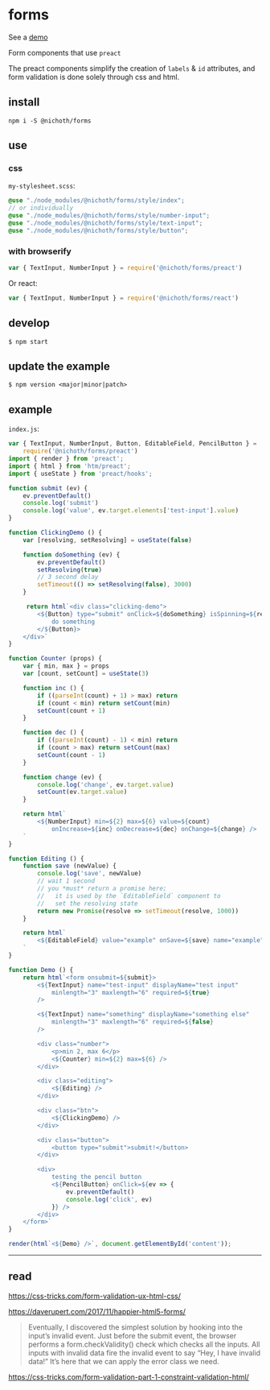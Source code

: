 # forms
See a [demo](https://nichoth.github.io/forms/)

Form components that use `preact`

The preact components simplify the creation of `labels` & `id` attributes, and
form validation is done solely through css and html.

## install

```
npm i -S @nichoth/forms
```

## use

### css
`my-stylesheet.scss`:
```scss
@use "./node_modules/@nichoth/forms/style/index";
// or individually
@use "./node_modules/@nichoth/forms/style/number-input";
@use "./node_modules/@nichoth/forms/style/text-input";
@use "./node_modules/@nichoth/forms/style/button";
```

### with browserify
```js
var { TextInput, NumberInput } = require('@nichoth/forms/preact')
```

Or react:
```js
var { TextInput, NumberInput } = require('@nichoth/forms/react')
```

## develop
```
$ npm start
```

## update the example 
```
$ npm version <major|minor|patch>
```

## example

`index.js`:
```js
var { TextInput, NumberInput, Button, EditableField, PencilButton } =
    require('@nichoth/forms/preact')
import { render } from 'preact';
import { html } from 'htm/preact';
import { useState } from 'preact/hooks';

function submit (ev) {
    ev.preventDefault()
    console.log('submit')
    console.log('value', ev.target.elements['test-input'].value)
}

function ClickingDemo () {
    var [resolving, setResolving] = useState(false)

    function doSomething (ev) {
        ev.preventDefault()
        setResolving(true)
        // 3 second delay
        setTimeout(() => setResolving(false), 3000)
    }

     return html`<div class="clicking-demo">
        <${Button} type="submit" onClick=${doSomething} isSpinning=${resolving}>
            do something
        </${Button}>
    </div>`
}

function Counter (props) {
    var { min, max } = props
    var [count, setCount] = useState(3)

    function inc () {
        if ((parseInt(count) + 1) > max) return
        if (count < min) return setCount(min)
        setCount(count + 1)
    }

    function dec () {
        if ((parseInt(count) - 1) < min) return
        if (count > max) return setCount(max)
        setCount(count - 1)
    }

    function change (ev) {
        console.log('change', ev.target.value)
        setCount(ev.target.value)
    }

    return html`
        <${NumberInput} min=${2} max=${6} value=${count}
            onIncrease=${inc} onDecrease=${dec} onChange=${change} />
    `
}

function Editing () {
    function save (newValue) {
        console.log('save', newValue)
        // wait 1 second
        // you *must* return a promise here;
        //   it is used by the `EditableField` component to
        //   set the resolving state
        return new Promise(resolve => setTimeout(resolve, 1000))
    }

    return html`
        <${EditableField} value="example" onSave=${save} name="example" />
    `
}

function Demo () {
    return html`<form onsubmit=${submit}>
        <${TextInput} name="test-input" displayName="test input"
            minlength="3" maxlength="6" required=${true}
        />

        <${TextInput} name="something" displayName="something else"
            minlength="3" maxlength="6" required=${false}
        />

        <div class="number">
            <p>min 2, max 6</p>
            <${Counter} min=${2} max=${6} />
        </div>

        <div class="editing">
            <${Editing} />
        </div>

        <div class="btn">
            <${ClickingDemo} />
        </div>

        <div class="button">
            <button type="submit">submit!</button>
        </div>

        <div>
            testing the pencil button
            <${PencilButton} onClick=${ev => {
                ev.preventDefault()
                console.log('click', ev)
            }} />
        </div>
    </form>`
}

render(html`<${Demo} />`, document.getElementById('content'));
```

---------------------------------

## read

https://css-tricks.com/form-validation-ux-html-css/


https://daverupert.com/2017/11/happier-html5-forms/

> Eventually, I discovered the simplest solution by hooking into the input’s invalid event. Just before the submit event, the browser performs a form.checkValidity() check which checks all the inputs. All inputs with invalid data fire the invalid event to say “Hey, I have invalid data!” It’s here that we can apply the error class we need.


https://css-tricks.com/form-validation-part-1-constraint-validation-html/

